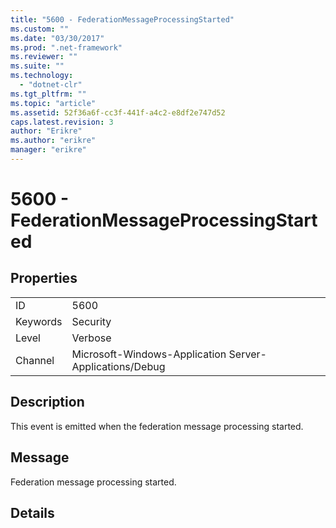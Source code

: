 ```yaml
---
title: "5600 - FederationMessageProcessingStarted"
ms.custom: ""
ms.date: "03/30/2017"
ms.prod: ".net-framework"
ms.reviewer: ""
ms.suite: ""
ms.technology: 
  - "dotnet-clr"
ms.tgt_pltfrm: ""
ms.topic: "article"
ms.assetid: 52f36a6f-cc3f-441f-a4c2-e8df2e747d52
caps.latest.revision: 3
author: "Erikre"
ms.author: "erikre"
manager: "erikre"
---
```

# 5600 - FederationMessageProcessingStarted
## Properties  
  
|||  
|-|-|  
|ID|5600|  
|Keywords|Security|  
|Level|Verbose|  
|Channel|Microsoft-Windows-Application Server-Applications/Debug|  
  
## Description  
 This event is emitted when the federation message processing started.  
  
## Message  
 Federation message processing started.  
  
## Details
